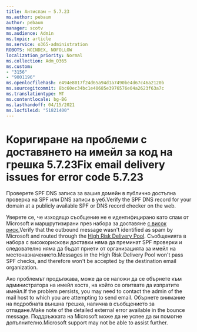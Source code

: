 ```yaml
---
title: Антиспам – 5.7.23
ms.author: pebaum
author: pebaum
manager: scotv
ms.audience: Admin
ms.topic: article
ms.service: o365-administration
ROBOTS: NOINDEX, NOFOLLOW
localization_priority: Normal
ms.collection: Adm_O365
ms.custom:
- "3156"
- "9001196"
ms.openlocfilehash: e494e8017f24d65a94d1a7490be4d67c46a2120b
ms.sourcegitcommit: 8bc60ec34bc1e40685e3976576e04a2623f63a7c
ms.translationtype: MT
ms.contentlocale: bg-BG
ms.lasthandoff: 04/15/2021
ms.locfileid: "51821400"
---
```

# <a name="fix-email-delivery-issues-for-error-code-5723"></a><span data-ttu-id="f683e-102">Коригиране на проблеми с доставянето на имейл за код на грешка 5.7.23</span><span class="sxs-lookup"><span data-stu-id="f683e-102">Fix email delivery issues for error code 5.7.23</span></span>

<span data-ttu-id="f683e-103">Проверете SPF DNS записа за вашия домейн в публично достъпна проверка на SPF или DNS записи в уеб.</span><span class="sxs-lookup"><span data-stu-id="f683e-103">Verify the SPF DNS record for your domain at a publicly available SPF or DNS record checker on the web.</span></span>

<span data-ttu-id="f683e-104">Уверете се, че изходящо съобщение не е идентифицирано като спам от Microsoft и маршрутизирани през набора за доставяне [с висок риск.](https://docs.microsoft.com/microsoft-365/security/office-365-security/high-risk-delivery-pool-for-outbound-messages)</span><span class="sxs-lookup"><span data-stu-id="f683e-104">Verify that the outbound message wasn't identified as spam by Microsoft and routed through the [High Risk Delivery Pool](https://docs.microsoft.com/microsoft-365/security/office-365-security/high-risk-delivery-pool-for-outbound-messages).</span></span> <span data-ttu-id="f683e-105">Съобщенията в набора с високорискови доставки няма да преминат SPF проверки и следователно няма да бъдат приети от организацията за имейл на местоназначението.</span><span class="sxs-lookup"><span data-stu-id="f683e-105">Messages in the High Risk Delivery Pool won't pass SPF checks, and therefore won't be accepted by the destination email organization.</span></span>

<span data-ttu-id="f683e-106">Ако проблемът продължава, може да се наложи да се обърнете към администратора на имейл хоста, на който се опитвате да изпратите имейл.</span><span class="sxs-lookup"><span data-stu-id="f683e-106">If the problem persists, you may need to contact the admin of the mail host to which you are attempting to send email.</span></span> <span data-ttu-id="f683e-107">Обърнете внимание на подробната външна грешка, налична в съобщението за отпадане.</span><span class="sxs-lookup"><span data-stu-id="f683e-107">Make note of the detailed external error available in the bounce message.</span></span> <span data-ttu-id="f683e-108">Поддръжката на Microsoft може да не успее да ви помогне допълнително.</span><span class="sxs-lookup"><span data-stu-id="f683e-108">Microsoft support may not be able to assist further.</span></span>
